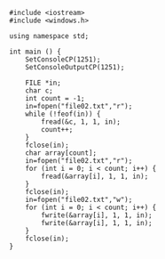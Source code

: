 ﻿```
#include <iostream>
#include <windows.h>

using namespace std;

int main () {
	SetConsoleCP(1251);
	SetConsoleOutputCP(1251);
	
	FILE *in;
	char c;
	int count = -1;
	in=fopen("file02.txt","r");
	while (!feof(in)) {
		fread(&c, 1, 1, in);
		count++;
	}
	fclose(in);
	char array[count];
	in=fopen("file02.txt","r");
	for (int i = 0; i < count; i++) {
		fread(&array[i], 1, 1, in);
	}
	fclose(in);
	in=fopen("file02.txt","w");
	for (int i = 0; i < count; i++) {
		fwrite(&array[i], 1, 1, in);
		fwrite(&array[i], 1, 1, in);
	}
	fclose(in);
}

```
